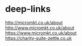 # deep-links
http://micromkt.co.uk/about <br>
http://www.micromkt.co.uk/about <br>
https://www.micromkt.co.uk/about <br>
https://charity-suite-zettle.co.uk <br>
